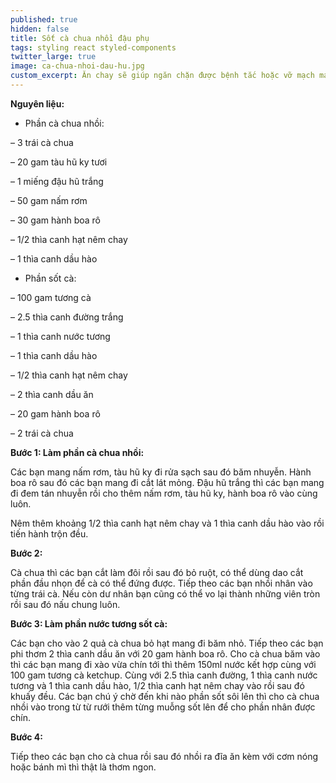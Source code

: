 ```yaml
---
published: true
hidden: false
title: Sốt cà chua nhồi đậu phụ
tags: styling react styled-components
twitter_large: true
image: ca-chua-nhoi-dau-hu.jpg
custom_excerpt: Ăn chay sẽ giúp ngăn chặn được bệnh tắc hoặc vỡ mạch máu ở người tăng huyết áp, hạn chế tai biến nhồi máu cơ tim.
---
```


**Nguyên liệu:**

+ Phần cà chua nhồi:

– 3 trái cà chua

– 20 gam tàu hũ ky tươi

– 1 miếng đậu hũ trắng

– 50 gam nấm rơm

– 30 gam hành boa rô

– 1/2 thìa canh hạt nêm chay

– 1 thìa canh dầu hào

+ Phần sốt cà:

– 100 gam tương cà

– 2.5 thìa canh đường trắng

– 1 thìa canh nước tương

– 1 thìa canh dầu hào

– 1/2 thìa canh hạt nêm chay

– 2 thìa canh dầu ăn

– 20 gam hành boa rô

– 2 trái cà chua

**Bước 1: Làm phần cà chua nhồi:**

Các bạn mang nấm rơm, tàu hũ ky đi rửa sạch sau đó băm nhuyễn. Hành boa rô sau đó các bạn mang đi cắt lát mỏng. Đậu hũ trắng thì các bạn mang đi đem tán nhuyễn rồi cho thêm nấm rơm, tàu hũ ky, hành boa rô vào cùng luôn.

Nêm thêm khoảng 1/2 thìa canh hạt nêm chay và 1 thìa canh dầu hào vào rồi tiến hành trộn đều.

**Bước 2:**

Cà chua thì các bạn cắt làm đôi rồi sau đó bỏ ruột, có thể dùng dao cắt phần đầu nhọn để cà có thể đứng được. Tiếp theo các bạn nhồi nhân vào từng trái cà. Nếu còn dư nhân bạn cũng có thể vo lại thành những viên tròn rồi sau đó nấu chung luôn.

**Bước 3: Làm phần nước tương sốt cà:**

Các bạn cho vào 2 quả cà chua bỏ hạt mang đi băm nhỏ. Tiếp theo các bạn phi thơm 2 thìa canh dầu ăn với 20 gam hành boa rô. Cho cà chua băm vào thì các bạn mang đi xào vừa chín tới thì thêm 150ml nước kết hợp cùng với 100 gam tương cà ketchup. Cùng với 2.5 thìa canh đường, 1 thìa canh nước tương và 1 thìa canh dầu hào, 1/2 thìa canh
hạt nêm chay vào rồi sau đó khuấy đều. Các bạn chú ý chờ đến khi nào phần sốt sôi lên thì cho cà chua nhồi vào trong từ từ rưới thêm từng muỗng sốt lên để cho phần nhân được chín.

**Bước 4:**

Tiếp theo các bạn cho cà chua rồi sau đó nhồi ra đĩa ăn kèm với cơm nóng hoặc bánh mì thì thật là thơm ngon.
